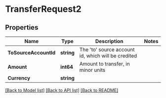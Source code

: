# TransferRequest2

## Properties

Name | Type | Description | Notes
------------ | ------------- | ------------- | -------------
**ToSourceAccountId** | **string** | The &#39;to&#39; source account id, which will be credited | 
**Amount** | **int64** | Amount to transfer, in minor units | 
**Currency** | **string** |  | 

[[Back to Model list]](../README.md#documentation-for-models) [[Back to API list]](../README.md#documentation-for-api-endpoints) [[Back to README]](../README.md)


